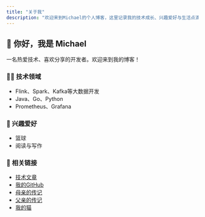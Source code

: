 ```yaml
---
title: "关于我"
description: "欢迎来到Michael的个人博客，这里记录我的技术成长、兴趣爱好与生活点滴。"
---
```


## 👋 你好，我是 Michael

一名热爱技术、喜欢分享的开发者。欢迎来到我的博客！

### 🧑‍💻 技术领域
- Flink、Spark、Kafka等大数据开发
- Java、Go、Python
- Prometheus、Grafana


### 🎯 兴趣爱好
- 篮球
- 阅读与写作


### 🔗 相关链接
- [技术文章](/posts/)
- [我的GitHub](https://github.com/michaelwang123)
- [母亲的传记](/posts/mother-biography/)
- [父亲的传记](/posts/father-biography/)
- [我的猫](/posts/my-cat/)
